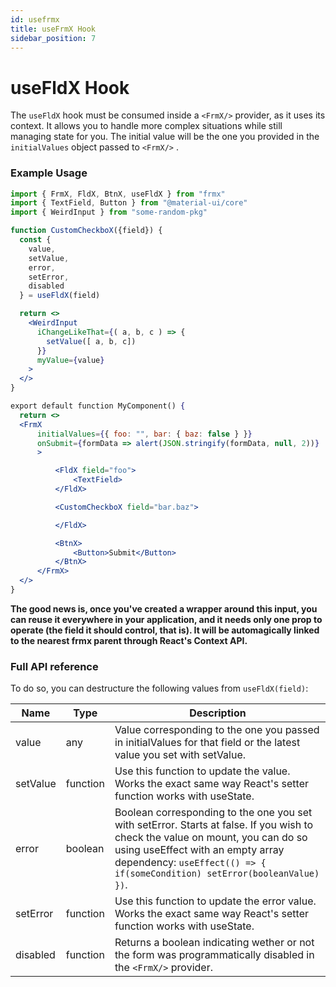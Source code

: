 ```yaml
---
id: usefrmx
title: useFrmX Hook
sidebar_position: 7
---
```


# useFldX Hook

The `useFldX` hook must be consumed inside a `<FrmX/>` provider, as it uses its context. It allows you to handle more complex situations while still managing state for you. The initial value will be the one you provided in the `initialValues` object passed to `<FrmX/>` .

### Example Usage

```jsx
import { FrmX, FldX, BtnX, useFldX } from "frmx"
import { TextField, Button } from "@material-ui/core"
import { WeirdInput } from "some-random-pkg"

function CustomCheckboX({field}) {
  const {
    value,
    setValue,
    error,
    setError,
    disabled
  } = useFldX(field)

  return <>
    <WeirdInput
      iChangeLikeThat={( a, b, c ) => {
        setValue([ a, b, c])
      }}
      myValue={value}
    >
  </>
}

export default function MyComponent() {
  return <>
  <FrmX
      initialValues={{ foo: "", bar: { baz: false } }}
      onSubmit={formData => alert(JSON.stringify(formData, null, 2))}
      >

          <FldX field="foo">
              <TextField>
          </FldX>

          <CustomCheckboX field="bar.baz">

          </FldX>

          <BtnX>
              <Button>Submit</Button>
          </BtnX>
      </FrmX>
  </>
}
```

**The good news is, once you've created a wrapper around this input, you can reuse it everywhere in your application, and it needs only one prop to operate (the field it should control, that is). It will be automagically linked to the nearest frmx parent through React's Context API.**

### Full API reference

To do so, you can destructure the following values from `useFldX(field)`:

| Name                    | Type           |    Description |
|----------               | -------------  |  ------------- |
| value | any | Value corresponding to the one you passed in initialValues for that field or the latest value you set with setValue. |
| setValue | function | Use this function to update the value. Works the exact same way React's setter function works with useState. |
| error | boolean | Boolean corresponding to the one you set with setError. Starts at false. If you wish to check the value on mount, you can do so using useEffect with an empty array dependency: `useEffect(() => { if(someCondition) setError(booleanValue) })`. |
| setError | function | Use this function to update the error value. Works the exact same way React's setter function works with useState. |
| disabled | function |  Returns a boolean indicating wether or not the form was programmatically disabled in the `<FrmX/>` provider. |

